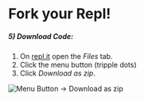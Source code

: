# Fork your Repl!

##### 5) **Download Code:**
   1. On [repl.it](https://repl.it/@codechangers/io-template) open the _Files_ tab.
   2. Click the menu button (tripple dots) 
   3. Click _Download as zip_.

![Menu Button -> Download as zip](https://files.macuyler.com/img/github/CodeChangers/io/download-as-zip.png)
